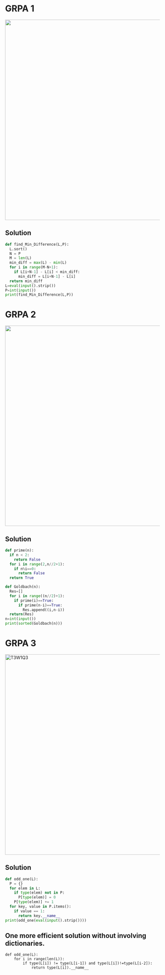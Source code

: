 # GRPA 1
<img src="https://user-images.githubusercontent.com/94922914/235096760-c7681067-d68b-4f82-8303-9afa64ad7414.png" width="650"/>

## Solution
```python
def find_Min_Difference(L,P):
  L.sort()
  N = P
  M = len(L)
  min_diff = max(L) - min(L)
  for i in range(M-N+1):
    if L[i+N-1] - L[i] < min_diff:
      min_diff = L[i+N-1] - L[i]
  return min_diff
L=eval(input().strip())
P=int(input())
print(find_Min_Difference(L,P))
```
# GRPA 2
<img width="650" src="https://user-images.githubusercontent.com/94922914/235097289-c8a5d66a-614f-4a3f-8ae1-17852a49fe9a.png">

## Solution
```python
def prime(n):
  if n < 2:
    return False
  for i in range(2,n//2+1):
    if n%i==0:
      return False
  return True

def Goldbach(n):
  Res=[]
  for i in range((n//2)+1):
    if prime(i)==True:
      if prime(n-i)==True:
        Res.append((i,n-i))
  return(Res)
n=int(input())
print(sorted(Goldbach(n)))
```
# GRPA 3
<img width="650" alt="T3W1Q3" src="https://user-images.githubusercontent.com/94922914/235097599-be129a03-904e-4a3e-8e4d-33900f980d72.png">

## Solution
```python
def odd_one(L):
  P = {}
  for elem in L:
    if type(elem) not in P:
      P[type(elem)] = 0
    P[type(elem)] += 1
  for key, value in P.items():
    if value == 1:
      return key.__name__
print(odd_one(eval(input().strip())))
```

## One more efficient solution without involving dictionaries. 
```
def odd_one(L):
    for i in range(len(L)):
        if type(L[i]) != type(L[i-1]) and type(L[i])!=type(L[i-2]):
            return type(L[i]).__name__
```
